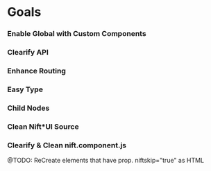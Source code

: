 # Goals
### Enable Global with Custom Components
### Clearify API
### Enhance Routing
### Easy Type
### Child Nodes
### Clean Nift*UI Source

### Clearify & Clean nift.component.js

@TODO: ReCreate elements that have prop. niftskip="true" as HTML